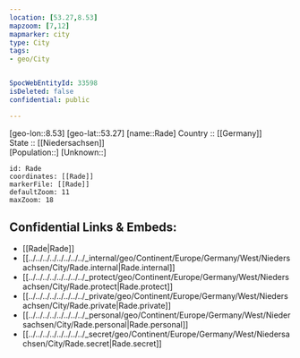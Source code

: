 ```yaml
---
location: [53.27,8.53] 
mapzoom: [7,12] 
mapmarker: city 
type: City
tags:
- geo/City


SpocWebEntityId: 33598
isDeleted: false
confidential: public

---
```

[geo-lon::8.53] 
[geo-lat::53.27] 
[name::Rade] 
Country :: [[Germany]]  
State :: [[Niedersachsen]]  
[Population::] 
[Unknown::] 


```leaflet
id: Rade
coordinates: [[Rade]] 
markerFile: [[Rade]] 
defaultZoom: 11 
maxZoom: 18
```


## Confidential Links & Embeds: 
- [[Rade|Rade]]  
- [[../../../../../../../../_internal/geo/Continent/Europe/Germany/West/Niedersachsen/City/Rade.internal|Rade.internal]] 
- [[../../../../../../../../_protect/geo/Continent/Europe/Germany/West/Niedersachsen/City/Rade.protect|Rade.protect]] 
- [[../../../../../../../../_private/geo/Continent/Europe/Germany/West/Niedersachsen/City/Rade.private|Rade.private]] 
- [[../../../../../../../../_personal/geo/Continent/Europe/Germany/West/Niedersachsen/City/Rade.personal|Rade.personal]] 
- [[../../../../../../../../_secret/geo/Continent/Europe/Germany/West/Niedersachsen/City/Rade.secret|Rade.secret]] 
